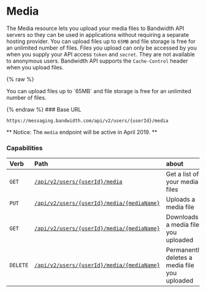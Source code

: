
# Media
The Media resource lets you upload your media files to Bandwidth API servers so they can be used in applications without requiring a separate hosting provider. You can upload files up to `65MB` and file storage is free for an unlimited number of files. Files you upload can only be accessed by you when you supply your API access `token` and `secret`. They are not available to anonymous users. Bandwidth API supports the `Cache-Control` header when you upload files.

{% raw %}
<aside class="alert general small">
<p>
You can upload files up to `65MB` and file storage is free for an unlimited number of files.
</p>
</aside>
{% endraw %}
### Base URL

`https://messaging.bandwidth.com/api/v2/users/{userId}/media`

** Notice: The `media` endpoint will be active in April 2019. **
### Capabilities

| Verb                               | Path                                                              | about                                         |
|:-----------------------------------|:------------------------------------------------------------------|:----------------------------------------------|
| <code class="get">GET</code>       | [`/api/v2/users/{userId}/media`](getMedia.md)                         | Get a list of your media files                |
| <code class="put">PUT</code>       | [`/api/v2/users/{userId}/media/{mediaName}`](putMediaMediaName.md)    | Uploads a media file                          |
| <code class="get">GET</code>       | [`/api/v2/users/{userId}/media/{mediaName}`](getMediaMediaName.md)    | Downloads a media file you uploaded           |
| <code class="delete">DELETE</code> | [`/api/v2/users/{userId}/media/{mediaName}`](deleteMediaMediaName.md) | Permanently deletes a media file you uploaded |
